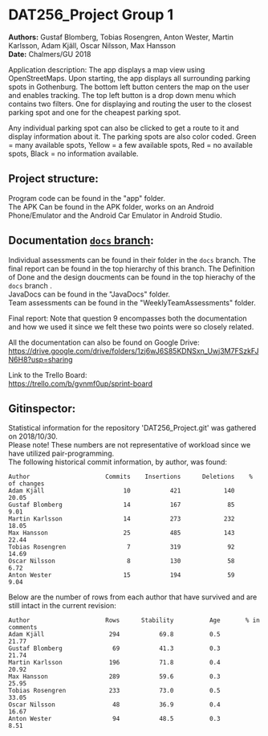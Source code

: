 # **DAT256_Project Group 1**

**Authors:** Gustaf Blomberg, Tobias Rosengren, Anton Wester, Martin Karlsson, Adam Kjäll, Oscar Nilsson, Max Hansson  
**Date:** Chalmers/GU 2018

Application description:
The app displays a map view using OpenStreetMaps. Upon starting, the app displays all surrounding parking spots in Gothenburg.
The bottom left button centers the map on the user and enables tracking. The top left button is a drop down menu which contains two filters. One for displaying and routing the user to the closest parking spot and one for the cheapest parking spot. 

Any individual parking spot can also be clicked to get a route to it and display information about it. The parking spots are also color coded. Green = many available spots, Yellow = a few available spots, Red = no available spots, Black = no information available.

## Project structure:  
Program code can be found in the "app" folder.  
The APK Can be found in the APK folder, works on an Android Phone/Emulator and the Android Car Emulator in Android Studio.  

## Documentation [`docs` branch](https://github.com/Senntune/DAT256_Project/tree/docs):  
Individual assessments can be found in their folder in the `docs` branch.
The final report can be found in the top hierarchy of this branch.
The Definition of Done and the design doucments can be found in the top hierachy of the `docs` branch .     
JavaDocs can be found in the "JavaDocs" folder.  
Team assessments can be found in the "WeeklyTeamAssessments" folder. 

Final report:
Note that question 9 encompasses both the documentation and how we used it since we felt these two points were so closely related.

All the documentation can also be found on Google Drive: 
https://drive.google.com/drive/folders/1zj6wJ6S85KDNSxn_Uwj3M7FSzkFJN6H8?usp=sharing

Link to the Trello Board:  
https://trello.com/b/gvnmf0up/sprint-board

## Gitinspector:

Statistical information for the repository 'DAT256_Project.git' was gathered on
2018/10/30.  
Please note! These numbers are not representative of workload since we have utilized pair-programming.  
The following historical commit information, by author, was found:
```
Author                     Commits    Insertions      Deletions    % of changes
Adam Kjäll                      10           421            140           20.05
Gustaf Blomberg                 14           167             85            9.01
Martin Karlsson                 14           273            232           18.05
Max Hansson                     25           485            143           22.44
Tobias Rosengren                 7           319             92           14.69
Oscar Nilsson                    8           130             58            6.72
Anton Wester                    15           194             59            9.04
```
Below are the number of rows from each author that have survived and are still
intact in the current revision:
```
Author                     Rows      Stability          Age       % in comments
Adam Kjäll                  294           69.8          0.5               21.77
Gustaf Blomberg              69           41.3          0.3               21.74
Martin Karlsson             196           71.8          0.4               20.92
Max Hansson                 289           59.6          0.3               25.95
Tobias Rosengren            233           73.0          0.5               33.05
Oscar Nilsson                48           36.9          0.4               16.67
Anton Wester                 94           48.5          0.3                8.51
```


